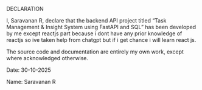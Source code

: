 DECLARATION

I, Saravanan R, declare that the backend API project titled
“Task Management & Insight System using FastAPI and SQL”
has been developed by me except reactjs part because i dont have any prior knowledge of reactjs so ive taken help from chatgpt but if i get chance i will learn react js.

The source code and documentation are entirely my own work,
except where acknowledged otherwise.

Date: 30-10-2025

Name: Saravanan R